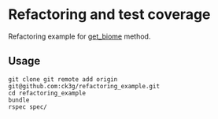 # Refactoring and test coverage

Refactoring example for [get_biome](https://github.com/delinquentme/ghgvc/blob/master/app/controllers/workflows_controller.rb#L31-L167) method.

## Usage

    git clone git remote add origin git@github.com:ck3g/refactoring_example.git
    cd refactoring_example
    bundle
    rspec spec/
